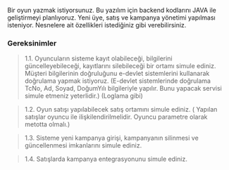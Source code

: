Bir oyun yazmak istiyorsunuz. Bu yazılım için backend kodlarını JAVA ile geliştirmeyi planlıyoruz. Yeni üye, satış ve kampanya yönetimi yapılması isteniyor. Nesnelere ait özellikleri istediğiniz gibi verebilirsiniz.

### Gereksinimler

> 1.1. Oyuncuların sisteme kayıt olabileceği, bilgilerini güncelleyebileceği, kayıtlarını silebileceği bir ortamı simule ediniz. Müşteri bilgilerinin doğruluğunu e-devlet sistemlerini kullanarak doğrulama yapmak istiyoruz. (E-devlet sistemlerinde doğrulama TcNo, Ad, Soyad, DoğumYılı bilgileriyle yapılır. Bunu yapacak servisi simule etmeniz yeterlidir.) (Loglama gibi)

> 1.2. Oyun satışı yapılabilecek satış ortamını simule ediniz. ( Yapılan satışlar oyuncu ile ilişkilendirilmelidir. Oyuncu parametre olarak metotta olmalı.)

> 1.3. Sisteme yeni kampanya girişi, kampanyanın silinmesi ve güncellenmesi imkanlarını simule ediniz.

> 1.4. Satışlarda kampanya entegrasyonunu simule ediniz.

